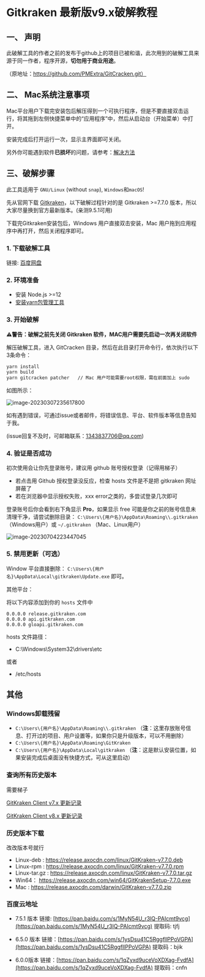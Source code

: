 # Gitkraken 最新版v9.x破解教程

## 一、 声明

此破解工具的作者之前的发布于github上的项目已被和谐，此次用到的破解工具来源于同一作者，程序开源，**切勿用于商业用途**。

（原地址：https://github.com/PMExtra/GitCracken.git）

## 二、 Mac系统注意事项

Mac平台用户下载完安装包后解压得到一个可执行程序，但是不要直接双击运行，将其拖到左侧快捷菜单中的“应用程序”中，然后从启动台（开始菜单）中打开。

安装完成后打开运行一次，显示主界面即可关闭。



另外你可能遇到软件**已损坏**的问题，请参考：[解决方法](https://zhuanlan.zhihu.com/p/114919138)

## 三、破解步骤

此工具适用于 `GNU/Linux` (without `snap`), `Windows`和`macOS`!

先从官网下载 [Gitkraken](https://www.gitkraken.com/download)，以下破解过程针对的是 Gitkraken >=7.7.0 版本，所以大家尽量换到官方最新版本。(亲测9.5.1可用)

下载完Gitkraken安装包后，Windows 用户直接双击安装，Mac 用户拖到应用程序中再打开，然后关闭程序即可。



### 1. 下载破解工具

链接: [百度网盘](https://pan.baidu.com/s/1dFEWCdzVg1bibn3GSYjuTw?pwd=6666)

### 2. 环境准备

- 安装 Node.js >=12
- [安装yarn包管理工具](https://yarn.bootcss.com/docs/install/#mac-stable)

### 3. 开始破解

**⚠️警告：破解之前先关闭 Gitkraken 软件，MAC用户需要先启动一次再关闭软件**

解压破解工具，进入 GitCracken 目录，然后在此目录打开命令行，依次执行以下3条命令：

```bash
yarn install
yarn build
yarn gitcracken patcher   // Mac 用户可能需要root权限，需在前面加上 sudo
```

如图所示：

![image-20230307235617800](https://md-picture-1254350681.cos.ap-beijing.myqcloud.com/gitkraken9.png)

如有遇到错误，可通过issue或者邮件，将错误信息、平台、软件版本等信息告知于我。  

(issue回复不及时，可邮箱联系：1343837706@qq.com)

### 4. 验证是否成功

初次使用会让你先登录账号，建议用 github 账号授权登录（记得用梯子）

- 若点击用 Github 授权登录没反应，检查 hosts 文件是不是把 gitkraken 网址屏蔽了
- 若在浏览器中显示授权失败，xxx error之类的，多尝试登录几次即可

登录账号后你会看到右下角显示 **Pro**，如果显示 free 可能是你之前的账号信息未清理干净，请尝试删除目录： `C:\Users\{用户名}\AppData\Roaming\\.gitkraken` （Windows用户）或  `~/.gitkraken` （Mac、Linux用户）

![image-20230704223447045](https://md-picture-1254350681.cos.ap-beijing.myqcloud.com/202307042234098.png)

### 5. 禁用更新（可选）

Window 平台直接删除： `C:\Users\{用户名}\AppData\Local\gitkraken\Update.exe` 即可。

其他平台：

将以下内容添加到你的 `hosts` 文件中

```
0.0.0.0 release.gitkraken.com
0.0.0.0 api.gitkraken.com
0.0.0.0 gloapi.gitkraken.com
```

hosts 文件路径：

- C:\Windows\System32\drivers\etc

或者 
- /etc/hosts



## 其他

### Windows卸载残留

- `C:\Users\{用户名}\AppData\Roaming\\.gitkraken` （**注**：这里存放账号信息、打开过的项目、用户设置等，如果你只是升级版本，可以不用删除）
- `C:\Users\{用户名}\AppData\Roaming\GitKraken` 
- `C:\Users\{用户名}\AppData\Local\gitkraken` （**注**：这是默认安装位置，如果安装完成后桌面没有快捷方式，可从这里启动）

### 查询所有历史版本

需要梯子

[GitKraken Client v7.x 更新记录](https://help.gitkraken.com/gitkraken-client/7x/)

[GitKraken Client v8.x 更新记录](https://help.gitkraken.com/gitkraken-client/8x/)

### 历史版本下载

改改版本号就行

- Linux-deb : https://release.axocdn.com/linux/GitKraken-v7.7.0.deb
- Linux-rpm : https://release.axocdn.com/linux/GitKraken-v7.7.0.rpm
- Linux-tar.gz : https://release.axocdn.com/linux/GitKraken-v7.7.0.tar.gz
- Win64： https://release.axocdn.com/win64/GitKrakenSetup-7.7.0.exe
- Mac : https://release.axocdn.com/darwin/GitKraken-v7.7.0.zip

### 百度云地址

- 7.5.1 版本
链接: [https://pan.baidu.com/s/1MyN54U_r3lQ-PAIcmt9vcg](https://pan.baidu.com/s/1MyN54U_r3lQ-PAIcmt9vcg) 
提取码: tjfj 

- 6.5.0 版本
链接：[https://pan.baidu.com/s/1ysDsu41C5RggfllPPoVGPA](https://pan.baidu.com/s/1ysDsu41C5RggfllPPoVGPA)
提取码：bjik

- 6.0.0版本
链接：[https://pan.baidu.com/s/1qZyxd9uceVoXDXag-FvdfA](https://pan.baidu.com/s/1qZyxd9uceVoXDXag-FvdfA)
提取码：cnfn

